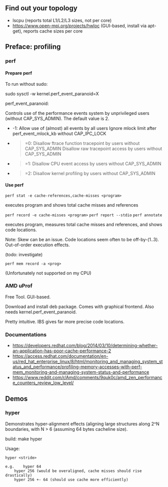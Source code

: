 ## Find out your topology

- lscpu (reports total L1/L2/L3 sizes, not per core)
- https://www.open-mpi.org/projects/hwloc (GUI-based, install via apt-get), reports cache sizes per core

## Preface: profiling

### perf

#### Prepare perf

To run without sudo:

sudo sysctl -w kernel.perf_event_paranoid=X

perf_event_paranoid:

Controls use of the performance events system by unprivileged users (without CAP_SYS_ADMIN). The default value is 2.

- -1: Allow use of (almost) all events by all users Ignore mlock limit after perf_event_mlock_kb without CAP_IPC_LOCK
- >=0: Disallow ftrace function tracepoint by users without CAP_SYS_ADMIN Disallow raw tracepoint access by users without CAP_SYS_ADMIN
- >=1: Disallow CPU event access by users without CAP_SYS_ADMIN
- >=2: Disallow kernel profiling by users without CAP_SYS_ADMIN

#### Use perf

`perf stat -e cache-references,cache-misses <program>`

executes program and shows total cache misses and references

`perf record -e cache-misses <program>`
`perf report --stdio`
`perf annotate`

executes program, measures total cache misses and references, and shows code locations.

Note: Skew can be an issue. Code locations seem often to be off-by-(1..3). Out-of-order execution effects. 

(todo: investigate)

`perf mem record -a <prog>`

(Unfortunately not supported on my CPU)

### AMD uProf

Free Tool. GUI-based.

Download and install deb package. Comes with graphical frontend. Also needs kernel.perf_event_paranoid.

Pretty intuitive. IBS gives far more precise code locations.

### Documentations

- https://developers.redhat.com/blog/2014/03/10/determining-whether-an-application-has-poor-cache-performance-2
- https://access.redhat.com/documentation/en-us/red_hat_enterprise_linux/8/html/monitoring_and_managing_system_status_and_performance/profiling-memory-accesses-with-perf-mem_monitoring-and-managing-system-status-and-performance
- https://www.reddit.com/r/Amd/comments/9quk0c/amd_zen_performance_counters_review_low_level/

## Demos

### hyper

Demonstrates hyper-alignment effects (aligning large structures along 2^N boundaries, with N > 6 (assuming 64 bytes cacheline size).

build:
	make hyper

Usage:

	hyper <stride>
	
	e.g. 	hyper 64
		hyper 256 (would be overaligned, cache misses should rise drastically)
		hyper 256 +- 64 (should use cache more efficiently)

